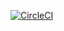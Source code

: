 [![CircleCI](https://circleci.com/gh/guvenbe/tsbb-bg-brewery.svg?style=svg)](https://circleci.com/gh/guvenbe/tsbb-bg-brewery)
